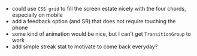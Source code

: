 - could use `CSS grid` to fill the screen estate nicely with the four chords, especially on mobile
- add a feedback option (and SR) that does not require touching the phone
- some kind of animation would be nice, but I can't get `TransitionGroup` to work
- add simple streak stat to motivate to come back everyday?